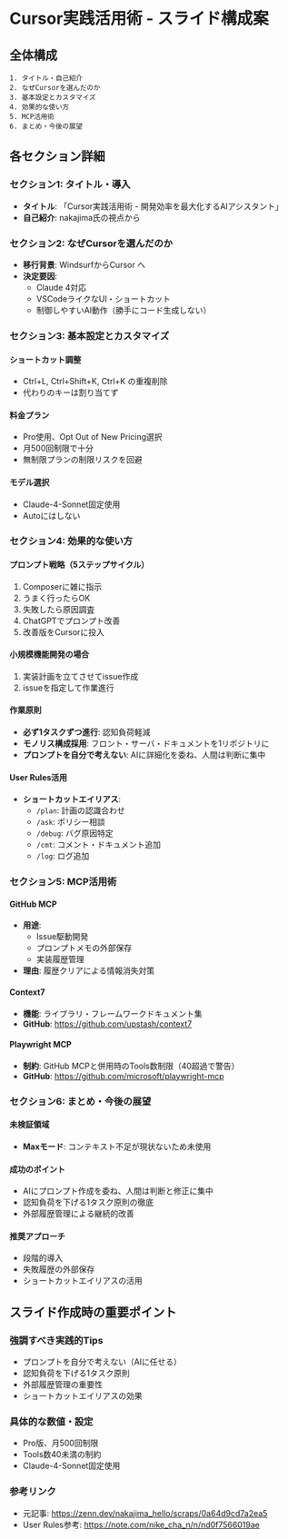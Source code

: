 # Cursor実践活用術 - スライド構成案

## 全体構成

```
1. タイトル・自己紹介
2. なぜCursorを選んだのか
3. 基本設定とカスタマイズ
4. 効果的な使い方
5. MCP活用術
6. まとめ・今後の展望
```

## 各セクション詳細

### セクション1: タイトル・導入
- **タイトル**: 「Cursor実践活用術 - 開発効率を最大化するAIアシスタント」
- **自己紹介**: nakajima氏の視点から

### セクション2: なぜCursorを選んだのか
- **移行背景**: WindsurfからCursor へ
- **決定要因**:
  - Claude 4対応
  - VSCodeライクなUI・ショートカット
  - 制御しやすいAI動作（勝手にコード生成しない）

### セクション3: 基本設定とカスタマイズ

#### ショートカット調整
- Ctrl+L, Ctrl+Shift+K, Ctrl+K の重複削除
- 代わりのキーは割り当てず

#### 料金プラン
- Pro使用、Opt Out of New Pricing選択
- 月500回制限で十分
- 無制限プランの制限リスクを回避

#### モデル選択
- Claude-4-Sonnet固定使用
- Autoにはしない

### セクション4: 効果的な使い方

#### プロンプト戦略（5ステップサイクル）
1. Composerに雑に指示
2. うまく行ったらOK
3. 失敗したら原因調査
4. ChatGPTでプロンプト改善
5. 改善版をCursorに投入

#### 小規模機能開発の場合
1. 実装計画を立てさせてissue作成
2. issueを指定して作業進行

#### 作業原則
- **必ず1タスクずつ進行**: 認知負荷軽減
- **モノリス構成採用**: フロント・サーバ・ドキュメントを1リポジトリに
- **プロンプトを自分で考えない**: AIに詳細化を委ね、人間は判断に集中

#### User Rules活用
- **ショートカットエイリアス**:
  - `/plan`: 計画の認識合わせ
  - `/ask`: ポリシー相談
  - `/debug`: バグ原因特定
  - `/cmt`: コメント・ドキュメント追加
  - `/log`: ログ追加

### セクション5: MCP活用術

#### GitHub MCP
- **用途**: 
  - Issue駆動開発
  - プロンプトメモの外部保存
  - 実装履歴管理
- **理由**: 履歴クリアによる情報消失対策

#### Context7
- **機能**: ライブラリ・フレームワークドキュメント集
- **GitHub**: https://github.com/upstash/context7

#### Playwright MCP
- **制約**: GitHub MCPと併用時のTools数制限（40超過で警告）
- **GitHub**: https://github.com/microsoft/playwright-mcp

### セクション6: まとめ・今後の展望

#### 未検証領域
- **Maxモード**: コンテキスト不足が現状ないため未使用

#### 成功のポイント
- AIにプロンプト作成を委ね、人間は判断と修正に集中
- 認知負荷を下げる1タスク原則の徹底
- 外部履歴管理による継続的改善

#### 推奨アプローチ
- 段階的導入
- 失敗履歴の外部保存
- ショートカットエイリアスの活用

## スライド作成時の重要ポイント

### 強調すべき実践的Tips
- プロンプトを自分で考えない（AIに任せる）
- 認知負荷を下げる1タスク原則
- 外部履歴管理の重要性
- ショートカットエイリアスの効果

### 具体的な数値・設定
- Pro版、月500回制限
- Tools数40未満の制約
- Claude-4-Sonnet固定使用

### 参考リンク
- 元記事: https://zenn.dev/nakajima_hello/scraps/0a64d9cd7a2ea5
- User Rules参考: https://note.com/nike_cha_n/n/nd0f7566019ae 
